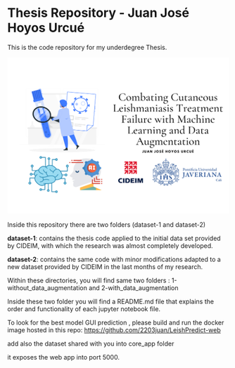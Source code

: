 # Thesis Repository - Juan José Hoyos Urcué
This is the code repository for my underdegree Thesis.

![Project Logo](land.png)

Inside this repository there are two folders (dataset-1 and dataset-2)

**dataset-1**: contains the thesis code applied to the initial data set provided by CIDEIM, with which the research was almost completely developed.

**dataset-2**: contains the same code with minor modifications adapted to a new dataset provided by CIDEIM in the last months of my research. 


Within these directories, you will find same two folders : 1-without_data_augmentation and 2-with_data_augmentation

Inside these two folder you will find a  README.md file that explains the order and functionality of each jupyter notebook file.

To look for the best model GUI prediction , please build and run the docker image hosted in this repo:
https://github.com/2203juan/LeishPredict-web

add also the dataset shared with you into core_app folder

it exposes the web app into port 5000.







